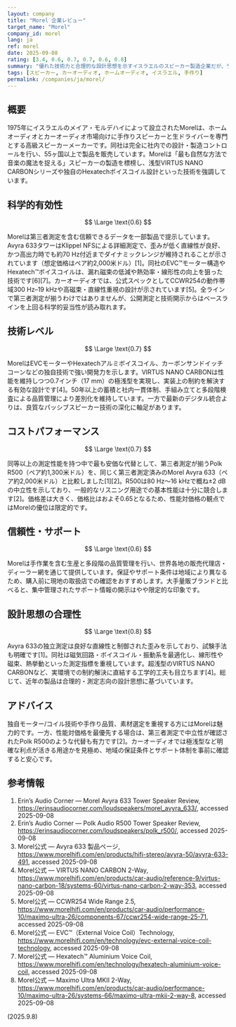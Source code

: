 ```yaml
---
layout: company
title: "Morel 企業レビュー"
target_name: "Morel"
company_id: morel
lang: ja
ref: morel
date: 2025-09-08
rating: [3.4, 0.6, 0.7, 0.7, 0.6, 0.8]
summary: "優れた技術力と合理的な設計思想を示すイスラエルのスピーカー製造企業だが、予算重視の代替品に対してコストパフォーマンスが課題"
tags: [スピーカー, カーオーディオ, ホームオーディオ, イスラエル, 手作り]
permalink: /companies/ja/morel/
---
```


## 概要

1975年にイスラエルのメイア・モルデハイによって設立されたMorelは、ホームオーディオとカーオーディオ市場向けに手作りスピーカーと生ドライバーを専門とする高級スピーカーメーカーです。同社は完全に社内での設計・製造コントロールを行い、55ヶ国以上で製品を販売しています。Morelは「最も自然な方法で音楽の魔法を捉える」スピーカーの製造を標榜し、浅型VIRTUS NANO CARBONシリーズや独自のHexatechボイスコイル設計といった技術を強調しています。

## 科学的有効性

$$ \Large \text{0.6} $$

Morelは第三者測定を含む信頼できるデータを一部製品で提示しています。Avyra 633タワーはKlippel NFSによる詳細測定で、歪みが低く直線性が良好、かつ高出力時でも約70 Hz付近までダイナミックレンジが維持されることが示されています（想定価格はペア約2,000米ドル）[1]。同社のEVC™モーター構造やHexatech™ボイスコイルは、漏れ磁束の低減や熱効率・線形性の向上を狙った技術です[6][7]。カーオーディオでは、公式スペックとしてCCWR254の動作帯域300 Hz–19 kHzや高磁束・直線性重視の設計が示されています[5]。全ラインで第三者測定が揃うわけではありませんが、公開測定と技術開示からはベースラインを上回る科学的妥当性が読み取れます。

## 技術レベル

$$ \Large \text{0.7} $$

MorelはEVCモーターやHexatechアルミボイスコイル、カーボンサンドイッチコーンなどの独自技術で強い開発力を示します。VIRTUS NANO CARBONは性能を維持しつつ0.7インチ（17 mm）の極浅型を実現し、実装上の制約を解決する有効な設計です[4]。50年以上の蓄積と社内一貫体制、手組み立てと多段階検査による品質管理により差別化を維持しています。一方で最新のデジタル統合よりは、良質なパッシブスピーカー技術の深化に軸足があります。

## コストパフォーマンス

$$ \Large \text{0.7} $$

同等以上の測定性能を持つ中で最も安価な代替として、第三者測定が揃うPolk R500（ペア約1,300米ドル）を、同じく第三者測定済みのMorel Avyra 633（ペア約2,000米ドル）と比較しました[1][2]。R500は80 Hz〜16 kHzで概ね±2 dBの中立性を示しており、一般的なリスニング用途での基本性能は十分に競合します[2]。価格差は大きく、価格比はおよそ0.65となるため、性能対価格の観点ではMorelの優位は限定的です。

## 信頼性・サポート

$$ \Large \text{0.6} $$

Morelは手作業を含む生産と多段階の品質管理を行い、世界各地の販売代理店・ディーラー網を通じて提供しています。保証やサポート条件は地域により異なるため、購入前に現地の取扱店での確認をおすすめします。大手量販ブランドと比べると、集中管理されたサポート情報の開示はやや限定的な印象です。

## 設計思想の合理性

$$ \Large \text{0.8} $$

Avyra 633の独立測定は良好な直線性と制御された歪みを示しており、試験手法も明確です[1]。同社は磁気回路・ボイスコイル・振動系を最適化し、線形性や磁束、熱挙動といった測定指標を重視しています。超浅型のVIRTUS NANO CARBONなど、実環境での制約解決に直結する工学的工夫も目立ちます[4]。総じて、近年の製品は合理的・測定志向の設計思想に基づいています。

## アドバイス

独自モーター/コイル技術や手作り品質、素材選定を重視する方にはMorelは魅力的です。一方、性能対価格を最優先する場合は、第三者測定で中立性が確認されたPolk R500のような代替も有力です[2]。カーオーディオでは極浅型など明確な利点が活きる用途かを見極め、地域の保証条件とサポート体制を事前に確認すると安心です。

## 参考情報

1. Erin’s Audio Corner — Morel Avyra 633 Tower Speaker Review, https://erinsaudiocorner.com/loudspeakers/morel_avyra_633/, accessed 2025-09-08  
2. Erin’s Audio Corner — Polk Audio R500 Tower Speaker Review, https://erinsaudiocorner.com/loudspeakers/polk_r500/, accessed 2025-09-08  
3. Morel公式 — Avyra 633 製品ページ, https://www.morelhifi.com/en/products/hifi-stereo/avyra-50/avyra-633-491, accessed 2025-09-08  
4. Morel公式 — VIRTUS NANO CARBON 2-Way, https://www.morelhifi.com/en/products/car-audio/reference-9/virtus-nano-carbon-18/systems-60/virtus-nano-carbon-2-way-353, accessed 2025-09-08  
5. Morel公式 — CCWR254 Wide Range 2.5, https://www.morelhifi.com/en/products/car-audio/performance-10/maximo-ultra-26/components-67/ccwr254-wide-range-25-71, accessed 2025-09-08  
6. Morel公式 — EVC™（External Voice Coil）Technology, https://www.morelhifi.com/en/technology/evc-external-voice-coil-technology, accessed 2025-09-08  
7. Morel公式 — Hexatech™ Aluminium Voice Coil, https://www.morelhifi.com/en/technology/hexatech-aluminium-voice-coil, accessed 2025-09-08  
8. Morel公式 — Maximo Ultra MKII 2-Way, https://www.morelhifi.com/en/products/car-audio/performance-10/maximo-ultra-26/systems-66/maximo-ultra-mkii-2-way-8, accessed 2025-09-08

(2025.9.8)

